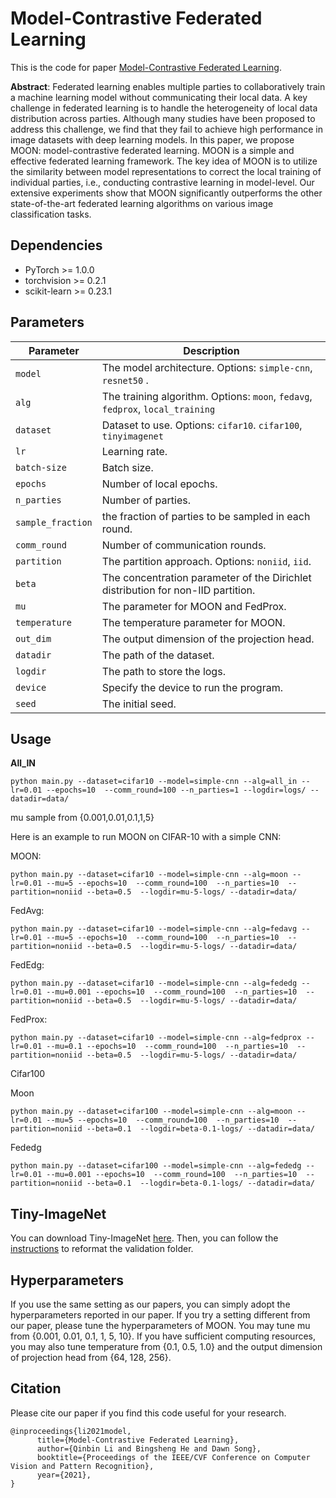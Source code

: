 # Model-Contrastive Federated Learning
This is the code for paper [Model-Contrastive Federated Learning](https://arxiv.org/pdf/2103.16257.pdf).

**Abstract**: Federated learning enables multiple parties to collaboratively train a machine learning model without communicating their local data. A key challenge in federated learning is to handle the heterogeneity of local data distribution across parties. Although many studies have been proposed to address this challenge, we find that they fail to achieve high performance in image datasets with deep learning models. In this paper, we propose MOON: model-contrastive federated learning. MOON is a simple and effective federated learning framework. The key idea of MOON is to utilize the similarity between model representations to correct the local training of individual parties, i.e., conducting contrastive learning in model-level. Our extensive experiments show that MOON significantly outperforms the other state-of-the-art federated learning algorithms on various image classification tasks.

## Dependencies
* PyTorch >= 1.0.0
* torchvision >= 0.2.1
* scikit-learn >= 0.23.1



## Parameters

| Parameter                      | Description                                 |
| ----------------------------- | ---------------------------------------- |
| `model`                     | The model architecture. Options: `simple-cnn`, `resnet50` .|
| `alg` | The training algorithm. Options: `moon`, `fedavg`, `fedprox`, `local_training` |
| `dataset`      | Dataset to use. Options: `cifar10`. `cifar100`, `tinyimagenet`|
| `lr` | Learning rate. |
| `batch-size` | Batch size. |
| `epochs` | Number of local epochs. |
| `n_parties` | Number of parties. |
| `sample_fraction` | the fraction of parties to be sampled in each round. |
| `comm_round`    | Number of communication rounds. |
| `partition` | The partition approach. Options: `noniid`, `iid`. |
| `beta` | The concentration parameter of the Dirichlet distribution for non-IID partition. |
| `mu` | The parameter for MOON and FedProx. |
| `temperature` | The temperature parameter for MOON. |
| `out_dim` | The output dimension of the projection head. |
| `datadir` | The path of the dataset. |
| `logdir` | The path to store the logs. |
| `device` | Specify the device to run the program. |
| `seed` | The initial seed. |


## Usage
**All_IN**

```
python main.py --dataset=cifar10 --model=simple-cnn --alg=all_in --lr=0.01 --epochs=10  --comm_round=100 --n_parties=1 --logdir=logs/ --datadir=data/
```
mu sample from {0.001,0.01,0.1,1,5}

Here is an example to run MOON on CIFAR-10 with a simple CNN:

MOON:
```
python main.py --dataset=cifar10 --model=simple-cnn --alg=moon --lr=0.01 --mu=5 --epochs=10  --comm_round=100  --n_parties=10  --partition=noniid --beta=0.5  --logdir=mu-5-logs/ --datadir=data/ 
```

FedAvg:
```
python main.py --dataset=cifar10 --model=simple-cnn --alg=fedavg --lr=0.01 --mu=5 --epochs=10  --comm_round=100  --n_parties=10  --partition=noniid --beta=0.5  --logdir=mu-5-logs/ --datadir=data/
```

FedEdg:
```
python main.py --dataset=cifar10 --model=simple-cnn --alg=fededg --lr=0.01 --mu=0.001 --epochs=10  --comm_round=100  --n_parties=10  --partition=noniid --beta=0.5  --logdir=mu-5-logs/ --datadir=data/ 
```

FedProx:
```
python main.py --dataset=cifar10 --model=simple-cnn --alg=fedprox --lr=0.01 --mu=0.1 --epochs=10  --comm_round=100  --n_parties=10  --partition=noniid --beta=0.5  --logdir=mu-5-logs/ --datadir=data/ 
```


Cifar100

Moon
```
python main.py --dataset=cifar100 --model=simple-cnn --alg=moon --lr=0.01 --mu=5 --epochs=10  --comm_round=100  --n_parties=10  --partition=noniid --beta=0.1  --logdir=beta-0.1-logs/ --datadir=data/ 
```
Fededg
```
python main.py --dataset=cifar100 --model=simple-cnn --alg=fededg --lr=0.01 --mu=0.001 --epochs=10  --comm_round=100  --n_parties=10  --partition=noniid --beta=0.1  --logdir=beta-0.1-logs/ --datadir=data/ 
```

## Tiny-ImageNet
You can download Tiny-ImageNet [here](http://cs231n.stanford.edu/tiny-imagenet-200.zip). Then, you can follow the [instructions](https://github.com/AI-secure/DBA/blob/master/utils/tinyimagenet_reformat.py) to reformat the validation folder.

## Hyperparameters
If you use the same setting as our papers, you can simply adopt the hyperparameters reported in our paper. If you try a setting different from our paper, please tune the hyperparameters of MOON. You may tune mu from \{0.001, 0.01, 0.1, 1, 5, 10\}. If you have sufficient computing resources, you may also tune temperature from \{0.1, 0.5, 1.0\} and the output dimension of projection head from \{64, 128, 256\}. 



## Citation

Please cite our paper if you find this code useful for your research.
```
@inproceedings{li2021model,
      title={Model-Contrastive Federated Learning}, 
      author={Qinbin Li and Bingsheng He and Dawn Song},
      booktitle={Proceedings of the IEEE/CVF Conference on Computer Vision and Pattern Recognition},
      year={2021},
}
```
